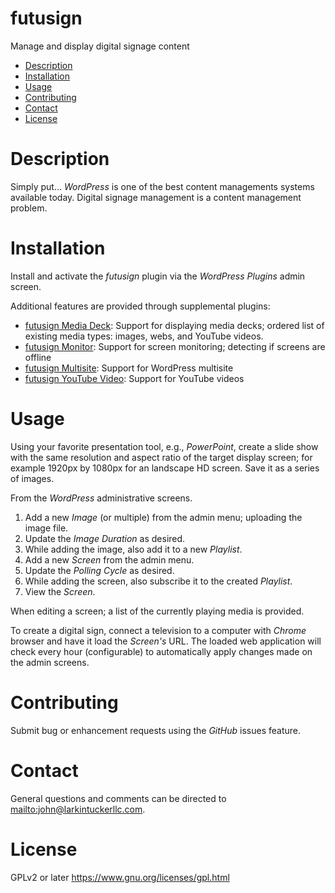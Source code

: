 futusign
====
Manage and display digital signage content

- [Description](#description)
- [Installation](#installation)
- [Usage](#usage)
- [Contributing](#contributing)
- [Contact](#contact)
- [License](#license)

Description
===

Simply put... *WordPress* is one of the best content managements systems available today. Digital signage management is a content management problem. 

Installation
====

Install and activate the *futusign* plugin via the *WordPress Plugins* admin
screen.

Additional features are provided through supplemental plugins:

* [futusign Media Deck](https://github.com/larkintuckerllc/futusign-wp-mediadeck): Support for displaying media decks; ordered list of existing media types: images, webs, and YouTube videos.
* [futusign Monitor](https://github.com/larkintuckerllc/futusign-wp-monitor): Support for screen monitoring; detecting if screens are offline
* [futusign Multisite](https://github.com/larkintuckerllc/futusign-wp-multisite): Support for WordPress multisite
* [futusign YouTube Video](https://github.com/larkintuckerllc/futusign-wp-youtube): Support for YouTube videos

Usage
====
Using your favorite presentation tool, e.g., *PowerPoint*, create a slide show with the same resolution and aspect ratio of the target display screen; for example 1920px by 1080px for an landscape HD screen. Save it as a series of images.

From the *WordPress* administrative screens.

1. Add a new *Image* (or multiple) from the admin menu; uploading the
image file.
2. Update the *Image Duration* as desired.
3. While adding the image, also add it to a new *Playlist*.
4. Add a new *Screen* from the admin menu.
5. Update the *Polling Cycle* as desired.
6. While adding the screen, also subscribe it to the created *Playlist*.
7. View the *Screen*.

When editing a screen; a list of the currently playing media is provided.

To create a digital sign, connect a television to a computer with *Chrome* browser and have it load the *Screen's* URL. The loaded web application will check every hour (configurable) to automatically apply changes made on the admin screens.

Contributing
====
Submit bug or enhancement requests using the *GitHub* issues feature.

Contact
====
General questions and comments can be directed to
<mailto:john@larkintuckerllc.com>.

License
====
GPLv2 or later <https://www.gnu.org/licenses/gpl.html>
